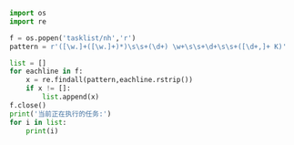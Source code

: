 
<BlogInfo id="29" title="13.处理tasklist" author="白日梦想猿" pv=0 read_times=0 pre_cost_time=0分14秒 category="正则表达式" tag_list="['正则表达式']" create_time="2020.05.29 14:57:17" update_time="2020.05.29 15:07:04" />

```python
import os
import re

f = os.popen('tasklist/nh','r')
pattern = r'([\w.]+([\w.]+)*)\s\s+(\d+) \w+\s\s+\d+\s\s+([\d+,]+ K)'

list = []
for eachline in f:
    x = re.findall(pattern,eachline.rstrip())
    if x != []:
        list.append(x)
f.close()
print('当前正在执行的任务:')
for i in list:
    print(i)

```
